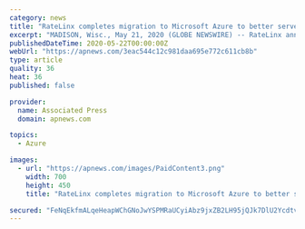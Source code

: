 ```yaml
---
category: news
title: "RateLinx completes migration to Microsoft Azure to better serve customers"
excerpt: "MADISON, Wisc., May 21, 2020 (GLOBE NEWSWIRE) -- RateLinx announced today the completion of the migration to the Microsoft Azure cloud computing platform. The migration will enable more capabilities within the RateLinx suite of cloud-based logistics solutions, in addition to ensuring better security, scalability, and uptime for their customer ..."
publishedDateTime: 2020-05-22T00:00:00Z
webUrl: "https://apnews.com/3eac544c12c981daa695e772c611cb8b"
type: article
quality: 36
heat: 36
published: false

provider:
  name: Associated Press
  domain: apnews.com

topics:
  - Azure

images:
  - url: "https://apnews.com/images/PaidContent3.png"
    width: 700
    height: 450
    title: "RateLinx completes migration to Microsoft Azure to better serve customers"

secured: "FeNqEkfmALqeHeapWChGNoJwYSPMRaUCyiAbz9jxZB2LH95jQJk7DlU2Ycdtv5XPZ0HN9UbdegcnpYregEfy4TLCDr07hLFDyccOQyKuWR9hcYHZedpfA6jAvzvtZ/WnQ5ttV4HgOjbjTRnHVouSoGQs4qyDm664yrv/Qj1u5PzM4rOX6fQQmF9OUpLxPIFTgl/KTrVQgWhOB6sP0/WhVu0CW4243VATYwaPb5/3P86hqhGYIo/kQrmEYU+pbHTTGvXWYWjAYT4T19GrXj1RwBS2V5nMK3BtHxWx6iksk5Ttmgld2DuzMmMbDTMnmPPi;m8x1kEn1COHgFqF8ICBPxg=="
---
```


